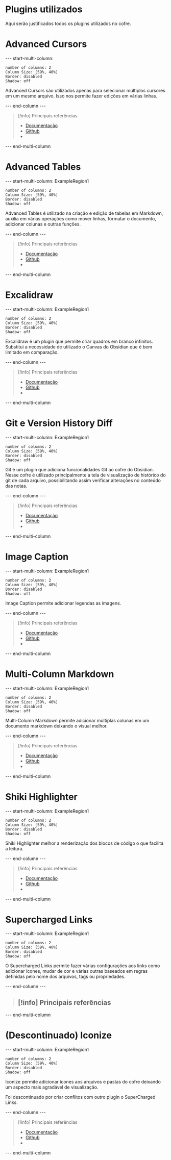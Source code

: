 # Plugins utilizados

Aqui serão justificados todos os plugins utilizados no cofre.

# Advanced Cursors

--- start-multi-column:

```column-settings  
number of columns: 2
Column Size: [59%, 40%]
Border: disabled
Shadow: off
```

Advanced Cursors são utilizados apenas para selecionar múltiplos cursores em um mesmo arquivo. Isso nos permite fazer edições em várias linhas.

--- end-column ---

> [!info] Principais referências
> - [Documentação]()
>- [Github]()
>- 

--- end-multi-column

# Advanced Tables

--- start-multi-column: ExampleRegion1  
```column-settings  
number of columns: 2
Column Size: [59%, 40%]
Border: disabled
Shadow: off
```

Advanced Tables é utilizado na criação e edição de tabelas em Markdown, auxilia em várias operações como mover linhas, formatar o documento, adicionar colunas e outras funções.

--- end-column ---

> [!info] Principais referências
> - [Documentação]()
>- [Github]()
>- 

--- end-multi-column

# Excalidraw

--- start-multi-column: ExampleRegion1  
```column-settings  
number of columns: 2
Column Size: [59%, 40%]
Border: disabled
Shadow: off
```

Excalidraw é um plugin que permite criar quadros em branco infinitos. Substitui a necessidade de utilizado o Canvas do Obsidian que é bem limitado em comparação.

--- end-column ---

> [!info] Principais referências
> - [Documentação]()
>- [Github]()
>- 

--- end-multi-column



# Git e Version History Diff

--- start-multi-column: ExampleRegion1  
```column-settings  
number of columns: 2
Column Size: [59%, 40%]
Border: disabled
Shadow: off
```

Git é um plugin que adiciona funcionalidades Git ao cofre do Obsidian. Nesse cofre é utilizado principalmente a tela de visualização de histórico do git de cada arquivo, possibilitando assim verificar alterações no conteúdo das notas.

--- end-column ---

> [!info] Principais referências
> - [Documentação]()
>- [Github]()
>- 

--- end-multi-column

# Image Caption

--- start-multi-column: ExampleRegion1  
```column-settings  
number of columns: 2
Column Size: [59%, 40%]
Border: disabled
Shadow: off
```

Image Caption permite adicionar legendas as imagens.

--- end-column ---

> [!info] Principais referências
> - [Documentação]()
>- [Github]()
>- 

--- end-multi-column

# Multi-Column Markdown

--- start-multi-column: ExampleRegion1  
```column-settings  
number of columns: 2
Column Size: [59%, 40%]
Border: disabled
Shadow: off
```

Multi-Column Markdown permite adicionar múltiplas colunas em um documento markdown deixando o visual melhor.

--- end-column ---

> [!info] Principais referências
> - [Documentação]()
>- [Github]()
>- 

--- end-multi-column

# Shiki Highlighter

--- start-multi-column: ExampleRegion1  
```column-settings  
number of columns: 2
Column Size: [59%, 40%]
Border: disabled
Shadow: off
```

Shiki Highlighter melhor a renderização dos blocos de código o que facilita a leitura.

--- end-column ---

> [!info] Principais referências
> - [Documentação]()
>- [Github]()
>- 

--- end-multi-column
# Supercharged Links

--- start-multi-column: ExampleRegion1  
```column-settings  
number of columns: 2
Column Size: [59%, 40%]
Border: disabled
Shadow: off
```

O Supercharged Links permite fazer várias configurações aos links como adicionar ícones, mudar de cor e várias outras baseados em regras definidas pelo nome dos arquivos, tags ou propriedades.

--- end-column ---

> [!info] Principais referências
>- 

--- end-multi-column


# (Descontinuado) Iconize

--- start-multi-column: ExampleRegion1  
```column-settings  
number of columns: 2
Column Size: [59%, 40%]
Border: disabled
Shadow: off
```

Iconize permite adicionar ícones aos arquivos e pastas do cofre deixando um aspecto mais agradável de visualização.

Foi descontinuado por criar conflitos com outro plugin o SuperCharged Links.

--- end-column ---

> [!info] Principais referências
> - [Documentação]()
>- [Github]()
>- 

--- end-multi-column

